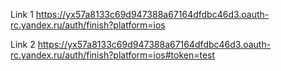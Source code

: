 Link 1
https://yx57a8133c69d947388a67164dfdbc46d3.oauth-rc.yandex.ru/auth/finish?platform=ios



Link 2
https://yx57a8133c69d947388a67164dfdbc46d3.oauth-rc.yandex.ru/auth/finish?platform=ios#token=test